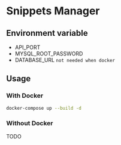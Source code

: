 # Snippets Manager

## Environment variable

- API_PORT
- MYSQL_ROOT_PASSWORD
- DATABASE_URL `not needed when docker`

## Usage

### With Docker

```bash
docker-compose up --build -d
```

### Without Docker

TODO
